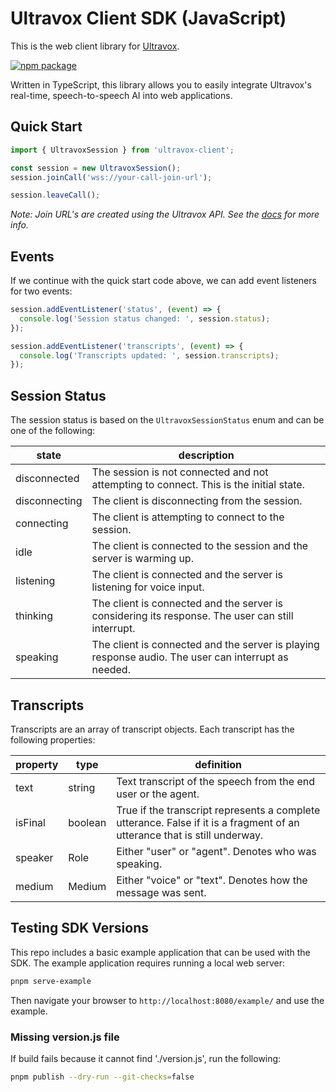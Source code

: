 # Ultravox Client SDK (JavaScript)

This is the web client library for [Ultravox](https://ultravox.ai).

[![npm package](https://img.shields.io/npm/v/ultravox-client?label=ultravox-client&color=orange)](https://www.npmjs.com/package/ultravox-client)

Written in TypeScript, this library allows you to easily integrate Ultravox's real-time, speech-to-speech AI into web applications.

## Quick Start

```javascript
import { UltravoxSession } from 'ultravox-client';

const session = new UltravoxSession();
session.joinCall('wss://your-call-join-url');

session.leaveCall();
```

_Note: Join URL's are created using the Ultravox API. See the [docs](https://docs.fixie.ai) for more info._

## Events

If we continue with the quick start code above, we can add event listeners for two events:

```javascript
session.addEventListener('status', (event) => {
  console.log('Session status changed: ', session.status);
});

session.addEventListener('transcripts', (event) => {
  console.log('Transcripts updated: ', session.transcripts);
});
```

## Session Status

The session status is based on the `UltravoxSessionStatus` enum and can be one of the following:

| state         | description                                                                                         |
| ------------- | --------------------------------------------------------------------------------------------------- |
| disconnected  | The session is not connected and not attempting to connect. This is the initial state.              |
| disconnecting | The client is disconnecting from the session.                                                       |
| connecting    | The client is attempting to connect to the session.                                                 |
| idle          | The client is connected to the session and the server is warming up.                                |
| listening     | The client is connected and the server is listening for voice input.                                |
| thinking      | The client is connected and the server is considering its response. The user can still interrupt.   |
| speaking      | The client is connected and the server is playing response audio. The user can interrupt as needed. |

## Transcripts

Transcripts are an array of transcript objects. Each transcript has the following properties:

| property | type    | definition                                                                                                                |
| -------- | ------- | ------------------------------------------------------------------------------------------------------------------------- |
| text     | string  | Text transcript of the speech from the end user or the agent.                                                             |
| isFinal  | boolean | True if the transcript represents a complete utterance. False if it is a fragment of an utterance that is still underway. |
| speaker  | Role    | Either "user" or "agent". Denotes who was speaking.                                                                       |
| medium   | Medium  | Either "voice" or "text". Denotes how the message was sent.                                                               |

## Testing SDK Versions

This repo includes a basic example application that can be used with the SDK. The example application requires running a local web server:

```bash
pnpm serve-example
```

Then navigate your browser to `http://localhost:8080/example/` and use the example.

### Missing version.js file

If build fails because it cannot find './version.js', run the following:

```bash
pnpm publish --dry-run --git-checks=false
```
